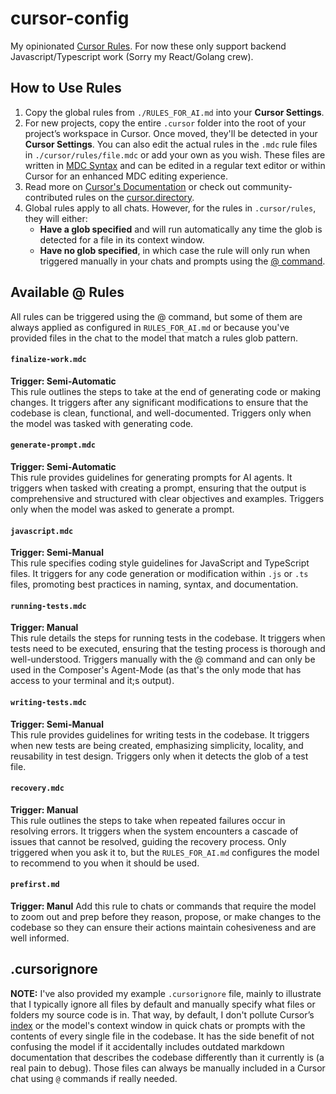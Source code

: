 # cursor-config
My opinionated [Cursor Rules](https://docs.cursor.com/context/rules-for-ai). For now these only support backend Javascript/Typescript work (Sorry my React/Golang crew).

## How to Use Rules

1. Copy the global rules from `./RULES_FOR_AI.md` into your **Cursor Settings**.
2. For new projects, copy the entire `.cursor` folder into the root of your project’s workspace in Cursor. Once moved, they'll be detected in your **Cursor Settings**. You can also edit the actual rules in the `.mdc` rule files in `./cursor/rules/file.mdc` or add your own as you wish. These files are written in [MDC Syntax](https://github.com/nuxt-modules/mdc) and can be edited in a regular text editor or within Cursor for an enhanced MDC editing experience.
3. Read more on [Cursor's Documentation](https://docs.cursor.com/context/rules-for-ai) or check out community-contributed rules on the [cursor.directory](https://cursor.directory/).
4. Global rules apply to all chats. However, for the rules in `.cursor/rules`, they will either:  
   - **Have a glob specified** and will run automatically any time the glob is detected for a file in its context window.  
   - **Have no glob specified**, in which case the rule will only run when triggered manually in your chats and prompts using the [@ command](https://docs.cursor.com/context/@-symbols/basic).

## Available @ Rules
All rules can be triggered using the @ command, but some of them are always applied as configured in `RULES_FOR_AI.md` or because you've provided files in the chat to the model that match a rules glob pattern.

#### `finalize-work.mdc`
**Trigger: Semi-Automatic**  
This rule outlines the steps to take at the end of generating code or making changes. It triggers after any significant modifications to ensure that the codebase is clean, functional, and well-documented. Triggers only when the model was tasked with generating code.

#### `generate-prompt.mdc`
**Trigger: Semi-Automatic**  
This rule provides guidelines for generating prompts for AI agents. It triggers when tasked with creating a prompt, ensuring that the output is comprehensive and structured with clear objectives and examples. Triggers only when the model was asked to generate a prompt.

#### `javascript.mdc`
**Trigger: Semi-Manual**  
This rule specifies coding style guidelines for JavaScript and TypeScript files. It triggers for any code generation or modification within `.js` or `.ts` files, promoting best practices in naming, syntax, and documentation.

#### `running-tests.mdc`
**Trigger: Manual**  
This rule details the steps for running tests in the codebase. It triggers when tests need to be executed, ensuring that the testing process is thorough and well-understood. Triggers manually with the @ command and can only be used in the Composer's Agent-Mode (as that's the only mode that has access to your terminal and it;s output).

#### `writing-tests.mdc`
**Trigger: Semi-Manual**  
This rule provides guidelines for writing tests in the codebase. It triggers when new tests are being created, emphasizing simplicity, locality, and reusability in test design. Triggers only when it detects the glob of a test file.

#### `recovery.mdc`
**Trigger: Manual**  
This rule outlines the steps to take when repeated failures occur in resolving errors. It triggers when the system encounters a cascade of issues that cannot be resolved, guiding the recovery process. Only triggered when you ask it to, but the `RULES_FOR_AI.md` configures the model to recommend to you when it should be used.

#### `prefirst.md`
**Trigger: Manul**
Add this rule to chats or commands that require the model to zoom out and prep before they reason, propose, or make changes to the codebase so they can ensure their actions maintain cohesiveness and are well informed.


## .cursorignore

**NOTE:** I've also provided my example `.cursorignore` file, mainly to illustrate that I typically ignore all files by default and manually specify what files or folders my source code is in. That way, by default, I don't pollute Cursor’s [index](https://docs.cursor.com/context/codebase-indexing) or the model's context window in quick chats or prompts with the contents of every single file in the codebase. It has the side benefit of not confusing the model if it accidentally includes outdated markdown documentation that describes the codebase differently than it currently is (a real pain to debug). Those files can always be manually included in a Cursor chat using `@` commands if really needed.
